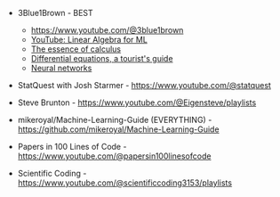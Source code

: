 
- 3Blue1Brown - BEST
  - https://www.youtube.com/@3blue1brown
  - [YouTube: Linear Algebra for ML](https://www.youtube.com/watch?v=fNk_zzaMoSs&list=PLZHQObOWTQDPD3MizzM2xVFitgF8hE_ab&ab_channel=3Blue1Brown)
  - [The essence of calculus](https://www.youtube.com/watch?v=WUvTyaaNkzM&list=PLZHQObOWTQDMsr9K-rj53DwVRMYO3t5Yr&ab_channel=3Blue1Brown)
  - [Differential equations, a tourist's guide ](https://www.youtube.com/watch?v=p_di4Zn4wz4&list=PLZHQObOWTQDNPOjrT6KVlfJuKtYTftqH6&ab_channel=3Blue1Brown)
  - [Neural networks](https://www.youtube.com/watch?v=aircAruvnKk&list=PLZHQObOWTQDNU6R1_67000Dx_ZCJB-3pi&ab_channel=3Blue1Brown)

- StatQuest with Josh Starmer - https://www.youtube.com/@statquest

- Steve Brunton - https://www.youtube.com/@Eigensteve/playlists

- mikeroyal/Machine-Learning-Guide (EVERYTHING) - https://github.com/mikeroyal/Machine-Learning-Guide


- Papers in 100 Lines of Code - https://www.youtube.com/@papersin100linesofcode



- Scientific Coding - https://www.youtube.com/@scientificcoding3153/playlists

